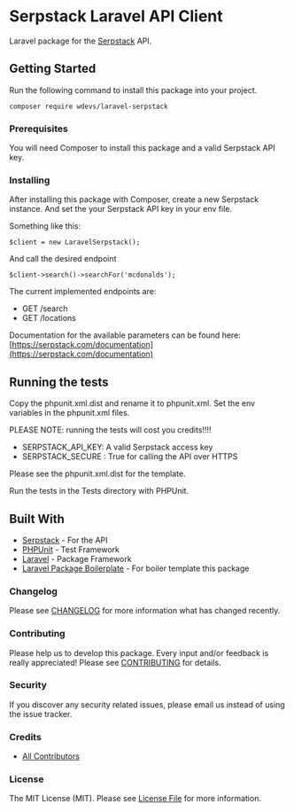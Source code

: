 # Serpstack Laravel API Client

Laravel package for the [Serpstack](https://serpstack.com/documentation) API.

## Getting Started

Run the following command to install this package into your project.

```
composer require wdevs/laravel-serpstack
```

### Prerequisites

You will need Composer to install this package and a valid Serpstack API key.

### Installing

After installing this package with Composer, create a new Serpstack instance. And set the your Serpstack API key in your env file. 

Something like this:

```
$client = new LaravelSerpstack();
```

And call the desired endpoint

```
$client->search()->searchFor('mcdonalds');
```

The current implemented endpoints are: 

* GET   /search
* GET   /locations

Documentation for the available parameters can be found here: [https://serpstack.com/documentation](https://serpstack.com/documentation)

## Running the tests

Copy the phpunit.xml.dist and rename it to phpunit.xml. Set the env variables in the phpunit.xml files.

PLEASE NOTE: running the tests will cost you credits!!!!

* SERPSTACK_API_KEY:  A valid Serpstack access key
* SERPSTACK_SECURE :  True for calling the API over HTTPS

Please see the phpunit.xml.dist for the template.

Run the tests in the Tests directory with PHPUnit.


## Built With

* [Serpstack](https://serpstack.com) - For the API
* [PHPUnit](https://github.com/sebastianbergmann/phpunit/) - Test Framework
* [Laravel](https://github.com/laravel/framework) - Package Framework
* [Laravel Package Boilerplate](https://laravelpackageboilerplate.com) - For boiler template this package

### Changelog

Please see [CHANGELOG](CHANGELOG.md) for more information what has changed recently.

### Contributing

Please help us to develop this package. Every input and/or feedback is really appreciated! Please see [CONTRIBUTING](CONTRIBUTING.md) for details.

### Security

If you discover any security related issues, please email us instead of using the issue tracker.

### Credits

- [All Contributors](../../contributors)

### License

The MIT License (MIT). Please see [License File](LICENSE.md) for more information.
